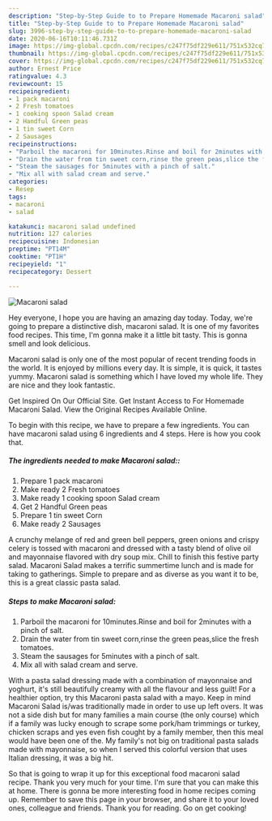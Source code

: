 ```yaml
---
description: "Step-by-Step Guide to to Prepare Homemade Macaroni salad"
title: "Step-by-Step Guide to to Prepare Homemade Macaroni salad"
slug: 3996-step-by-step-guide-to-to-prepare-homemade-macaroni-salad
date: 2020-06-16T10:11:46.731Z
image: https://img-global.cpcdn.com/recipes/c247f75df229e611/751x532cq70/macaroni-salad-recipe-main-photo.jpg
thumbnail: https://img-global.cpcdn.com/recipes/c247f75df229e611/751x532cq70/macaroni-salad-recipe-main-photo.jpg
cover: https://img-global.cpcdn.com/recipes/c247f75df229e611/751x532cq70/macaroni-salad-recipe-main-photo.jpg
author: Ernest Price
ratingvalue: 4.3
reviewcount: 15
recipeingredient:
- 1 pack macaroni
- 2 Fresh tomatoes
- 1 cooking spoon Salad cream
- 2 Handful Green peas
- 1 tin sweet Corn
- 2 Sausages
recipeinstructions:
- "Parboil the macaroni for 10minutes.Rinse and boil for 2minutes with a pinch of salt."
- "Drain the water from tin sweet corn,rinse the green peas,slice the fresh tomatoes."
- "Steam the sausages for 5minutes with a pinch of salt."
- "Mix all with salad cream and serve."
categories:
- Resep
tags:
- macaroni
- salad

katakunci: macaroni salad undefined
nutrition: 127 calories
recipecuisine: Indonesian
preptime: "PT14M"
cooktime: "PT1H"
recipeyield: "1"
recipecategory: Dessert

---
```



![Macaroni salad](https://img-global.cpcdn.com/recipes/c247f75df229e611/751x532cq70/macaroni-salad-recipe-main-photo.jpg)

Hey everyone, I hope you are having an amazing day today. Today, we're going to prepare a distinctive dish, macaroni salad. It is one of my favorites food recipes. This time, I'm gonna make it a little bit tasty. This is gonna smell and look delicious.

Macaroni salad is only one of the most popular of recent trending foods in the world. It is enjoyed by millions every day. It is simple, it is quick, it tastes yummy. Macaroni salad is something which I have loved my whole life. They are nice and they look fantastic.

Get Inspired On Our Official Site. Get Instant Access to For Homemade Macaroni Salad. View the Original Recipes Available Online.


To begin with this recipe, we have to prepare a few ingredients. You can have macaroni salad using 6 ingredients and 4 steps. Here is how you cook that.

##### The ingredients needed to make Macaroni salad::

1. Prepare 1 pack macaroni
1. Make ready 2 Fresh tomatoes
1. Make ready 1 cooking spoon Salad cream
1. Get 2 Handful Green peas
1. Prepare 1 tin sweet Corn
1. Make ready 2 Sausages


A crunchy melange of red and green bell peppers, green onions and crispy celery is tossed with macaroni and dressed with a tasty blend of olive oil and mayonnaise flavored with dry soup mix. Chill to finish this festive party salad. Macaroni Salad makes a terrific summertime lunch and is made for taking to gatherings. Simple to prepare and as diverse as you want it to be, this is a great classic pasta salad. 

##### Steps to make Macaroni salad:

1. Parboil the macaroni for 10minutes.Rinse and boil for 2minutes with a pinch of salt.
1. Drain the water from tin sweet corn,rinse the green peas,slice the fresh tomatoes.
1. Steam the sausages for 5minutes with a pinch of salt.
1. Mix all with salad cream and serve.


With a pasta salad dressing made with a combination of mayonnaise and yoghurt, it&#39;s still beautifully creamy with all the flavour and less guilt! For a healthier option, try this Macaroni pasta salad with a mayo. Keep in mind Macaroni Salad is/was traditionally made in order to use up left overs. It was not a side dish but for many families a main course (the only course) which if a family was lucky enough to scrape some pork/ham trimmings or turkey, chicken scraps and yes even fish cought by a family member, then this meal would have been one of the. My family&#39;s not big on traditional pasta salads made with mayonnaise, so when I served this colorful version that uses Italian dressing, it was a big hit. 

So that is going to wrap it up for this exceptional food macaroni salad recipe. Thank you very much for your time. I'm sure that you can make this at home. There is gonna be more interesting food in home recipes coming up. Remember to save this page in your browser, and share it to your loved ones, colleague and friends. Thank you for reading. Go on get cooking!
